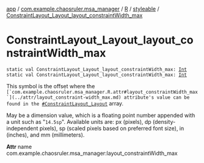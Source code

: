 [app](../../../index.md) / [com.example.chaosruler.msa_manager](../../index.md) / [R](../index.md) / [styleable](index.md) / [ConstraintLayout_Layout_layout_constraintWidth_max](.)

# ConstraintLayout_Layout_layout_constraintWidth_max

`static val ConstraintLayout_Layout_layout_constraintWidth_max: `[`Int`](https://kotlinlang.org/api/latest/jvm/stdlib/kotlin/-int/index.html)
`static val ConstraintLayout_Layout_layout_constraintWidth_max: `[`Int`](https://kotlinlang.org/api/latest/jvm/stdlib/kotlin/-int/index.html)

This symbol is the offset where the ``[`com.example.chaosruler.msa_manager.R.attr#layout_constraintWidth_max`](../attr/layout_constraint-width_max.md) attribute's value can be found in the ``[`#ConstraintLayout_Layout`](-constraint-layout_-layout.md) array.

May be a dimension value, which is a floating point number appended with a unit such as "`14.5sp`". Available units are: px (pixels), dp (density-independent pixels), sp (scaled pixels based on preferred font size), in (inches), and mm (millimeters).

**Attr**
name com.example.chaosruler.msa_manager:layout_constraintWidth_max

